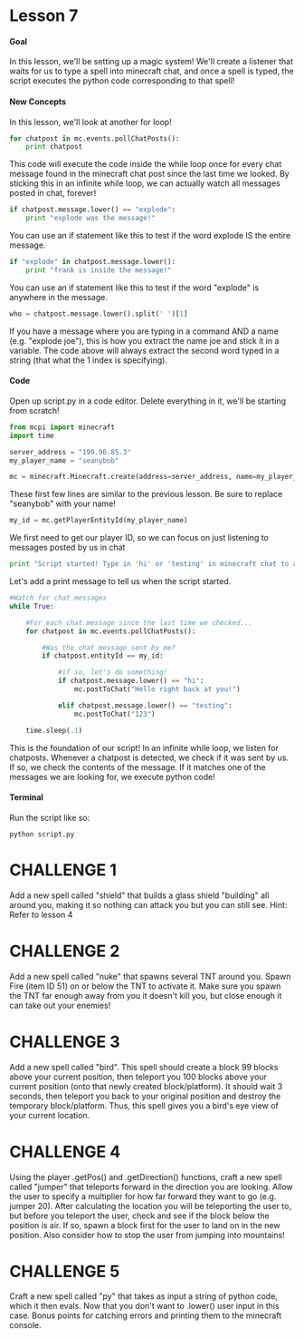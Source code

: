 # Lesson 7

#### Goal

In this lesson, we'll be setting up a magic system! We'll create a listener that waits for us to type a spell into minecraft chat, and once a spell is typed, the script executes the python code corresponding to that spell!

#### New Concepts

In this lesson, we'll look at another for loop!

```python
for chatpost in mc.events.pollChatPosts():
    print chatpost
```

This code will execute the code inside the while loop once for every chat message found in the minecraft chat post since the last time we looked. By sticking this in an infinite while loop, we can actually watch all messages posted in chat, forever!

```python
if chatpost.message.lower() == "explode":
    print "explode was the message!"
```
You can use an if statement like this to test if the word explode IS the entire message.

```python
if "explode" in chatpost.message.lower():
    print "frank is inside the message!"
```
You can use an if statement like this to test if the word "explode" is anywhere in the message.

```python
who = chatpost.message.lower().split(' ')[1]
```
If you have a message where you are typing in a command AND a name (e.g. "explode joe"), this is how you extract the name joe and stick it in a variable. The code above will always extract the second word typed in a string (that what the 1 index is specifying).

#### Code
Open up script.py in a code editor. Delete everything in it, we'll be starting from scratch!

```python
from mcpi import minecraft
import time

server_address = "199.96.85.3"
my_player_name = "seanybob"

mc = minecraft.Minecraft.create(address=server_address, name=my_player_name)
```
These first few lines are similar to the previous lesson. Be sure to replace "seanybob" with your name!

```python
my_id = mc.getPlayerEntityId(my_player_name)
```
We first need to get our player ID, so we can focus on just listening to messages posted by us in chat

```python
print "Script started! Type in 'hi' or 'testing' in minecraft chat to activate. Hit command (or control) + C in your terminal to stop."
```
Let's add a print message to tell us when the script started.

```python
#Watch for chat messages
while True:

    #For each chat message since the last time we checked...
    for chatpost in mc.events.pollChatPosts():

        #Was the chat message sent by me?
        if chatpost.entityId == my_id:

            #if so, let's do something!
            if chatpost.message.lower() == "hi":
                mc.postToChat("Hello right back at you!")

            elif chatpost.message.lower() == "testing":
                mc.postToChat("123")

    time.sleep(.1)
```
This is the foundation of our script! In an infinite while loop, we listen for chatposts. Whenever a chatpost is detected, we check if it was sent by us. If so, we check the contents of the message. If it matches one of the messages we are looking for, we execute python code!

#### Terminal

Run the script like so:
```shell
python script.py
```

# CHALLENGE 1

Add a new spell called "shield" that builds a glass shield "building" all around you, making it so nothing can attack you but you can still see. Hint: Refer to lesson 4

# CHALLENGE 2

Add a new spell called "nuke" that spawns several TNT around you. Spawn Fire (item ID 51) on or below the TNT to activate it. Make sure you spawn the TNT far enough away from you it doesn't kill you, but close enough it can take out your enemies!

# CHALLENGE 3

Add a new spell called "bird". This spell should create a block 99 blocks above your current position, then teleport you 100 blocks above your current position (onto that newly created block/platform). It should wait 3 seconds, then teleport you back to your original position and destroy the temporary block/platform. Thus, this spell gives you a bird's eye view of your current location.

# CHALLENGE 4

Using the player .getPos() and .getDirection() functions, craft a new spell called "jumper" that teleports forward in the direction you are looking. Allow the user to specify a multiplier for how far forward they want to go (e.g. jumper 20). After calculating the location you will be teleporting the user to, but before you teleport the user, check and see if the block below the position is air. If so, spawn a block first for the user to land on in the new position. Also consider how to stop the user from jumping into mountains!

# CHALLENGE 5

Craft a new spell called "py" that takes as input a string of python code, which it then evals. Now that you don't want to .lower() user input in this case. Bonus points for catching errors and printing them to the minecraft console. 
